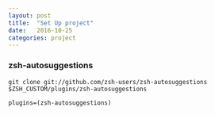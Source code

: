 ```yaml
---
layout: post
title:  "Set Up project"
date:   2016-10-25
categories: project
---
```



### zsh-autosuggestions

```shell
git clone git://github.com/zsh-users/zsh-autosuggestions $ZSH_CUSTOM/plugins/zsh-autosuggestions

plugins=(zsh-autosuggestions)
```
